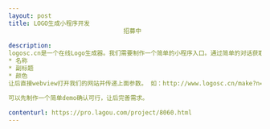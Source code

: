 ```yaml
---                
layout: post       
title: LOGO生成小程序开发
                                招募中
           
description: 
logosc.cn是一个在线Logo生成器。我们需要制作一个简单的小程序入口。通过简单的对话获取以下信息：
* 名称
* 副标题
* 颜色
让后直接webview打开我们的网站并传递上面参数。 如：http://www.logosc.cn/make?n=LogoName&s=slogan&color=2

可以先制作一个简单demo确认可行，让后完善需求。
     
contenturl: https://pro.lagou.com/project/8060.html      
---                 
```

